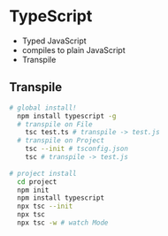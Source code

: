# TypeScript
- Typed JavaScript
- compiles to plain JavaScript
- Transpile

## Transpile
```sh
# global install!
  npm install typescript -g 
  # transpile on File
    tsc test.ts # transpile -> test.js
  # transpile on Project
    tsc --init # tsconfig.json
    tsc # transpile -> test.js
    
# project install
  cd project
  npm init
  npm install typescript
  npx tsc --init
  npx tsc
  npx tsc -w # watch Mode 
```



